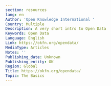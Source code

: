 ```yaml
---
section: resources
lang: en
Author: 'Open Knowledge International '
Country: Multiple
Description: A very short intro to Open Data
Keywords: Open Data
Language: English
Link: https://okfn.org/opendata/
MediaType: Articles
Notes: ''
Publishing_date: Unknown
Publishing_entity: OK
Region: Global
Title: https://okfn.org/opendata/
Topic: The Basics
---
```

